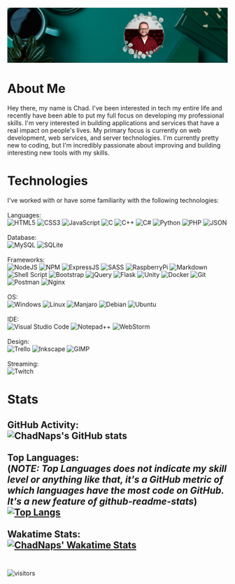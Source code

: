 ![Banner](https://github.com/ChadNaps/ChadNaps/blob/main/Github%20Banner%20Edit.gif)

# About Me
Hey there, my name is Chad. I've been interested in tech my entire life and recently have been able to put my full focus on developing my professional skills.
I'm very interested in building applications and services that have a real impact on people's lives. My primary focus is currently on web development, web
services, and server technologies. I'm currently pretty new to coding, but I'm incredibly passionate about improving and building interesting new tools with my
skills.

# Technologies
I've worked with or have some familiarity with the following technologies:
<br>
<br>
Languages:
<br>
![HTML5](https://img.shields.io/badge/HTML5-E34F26?style=for-the-badge&logo=html5&logoColor=white)
![CSS3](https://img.shields.io/badge/CSS3-1572B6?style=for-the-badge&logo=css3&logoColor=white)
![JavaScript](https://img.shields.io/badge/JavaScript-323330?style=for-the-badge&logo=javascript&logoColor=F7DF1E)
![C](https://img.shields.io/badge/C-00599C?style=for-the-badge&logo=c&logoColor=white)
![C++](https://img.shields.io/badge/C%2B%2B-00599C?style=for-the-badge&logo=c%2B%2B&logoColor=white)
![C#](https://img.shields.io/badge/C%23-239120?style=for-the-badge&logo=c-sharp&logoColor=white)
![Python](https://img.shields.io/badge/Python-3776AB?style=for-the-badge&logo=python&logoColor=white)
![PHP](https://img.shields.io/badge/PHP-777BB4?style=for-the-badge&logo=php&logoColor=white)
![JSON](https://img.shields.io/badge/json-5E5C5C?style=for-the-badge&logo=json&logoColor=white)
<br>
<br>
Database:
<br>
![MySQL](https://img.shields.io/badge/MySQL-00000F?style=for-the-badge&logo=mysql&logoColor=white)
![SQLite](https://img.shields.io/badge/SQLite-07405E?style=for-the-badge&logo=sqlite&logoColor=white)
<br>
<br>
Frameworks:
<br>
![NodeJS](https://img.shields.io/badge/Node.js-339933?style=for-the-badge&logo=nodedotjs&logoColor=white)
![NPM](https://img.shields.io/badge/npm-CB3837?style=for-the-badge&logo=npm&logoColor=white)
![ExpressJS](https://img.shields.io/badge/Express.js-000000?style=for-the-badge&logo=express&logoColor=white)
![SASS](https://img.shields.io/badge/Sass-CC6699?style=for-the-badge&logo=sass&logoColor=white)
![RaspberryPi](https://img.shields.io/badge/RASPBERRY%20PI-C51A4A.svg?&style=for-the-badge&logo=raspberry%20pi&logoColor=white)
![Markdown](https://img.shields.io/badge/Markdown-000000?style=for-the-badge&logo=markdown&logoColor=white)
![Shell Script](https://img.shields.io/badge/Shell_Script-121011?style=for-the-badge&logo=gnu-bash&logoColor=white)
![Bootstrap](https://img.shields.io/badge/Bootstrap-563D7C?style=for-the-badge&logo=bootstrap&logoColor=white)
![jQuery](https://img.shields.io/badge/jQuery-0769AD?style=for-the-badge&logo=jquery&logoColor=white)
![Flask](https://img.shields.io/badge/Flask-000000?style=for-the-badge&logo=flask&logoColor=white)
![Unity](https://img.shields.io/badge/Unity-100000?style=for-the-badge&logo=unity&logoColor=white)
![Docker](https://img.shields.io/badge/Docker-2CA5E0?style=for-the-badge&logo=docker&logoColor=white)
![Git](https://img.shields.io/badge/Git-F05032?style=for-the-badge&logo=git&logoColor=white)
![Postman](https://img.shields.io/badge/Postman-FF6C37?style=for-the-badge&logo=Postman&logoColor=white)
![Nginx](https://img.shields.io/badge/Nginx-009639?style=for-the-badge&logo=nginx&logoColor=white)
<br>
<br>
OS:
<br>
![Windows](https://img.shields.io/badge/Windows-0078D6?style=for-the-badge&logo=windows&logoColor=white)
![Linux](https://img.shields.io/badge/Linux-FCC624?style=for-the-badge&logo=linux&logoColor=black)
![Manjaro](https://img.shields.io/badge/manjaro-35BF5C?style=for-the-badge&logo=manjaro&logoColor=white)
![Debian](https://img.shields.io/badge/Debian-A81D33?style=for-the-badge&logo=debian&logoColor=white)
![Ubuntu](https://img.shields.io/badge/Ubuntu-E95420?style=for-the-badge&logo=ubuntu&logoColor=white)
<br>
<br>
IDE:
<br>
![Visual Studio Code](https://img.shields.io/badge/Visual_Studio_Code-0078D4?style=for-the-badge&logo=visual%20studio%20code&logoColor=white)
![Notepad++](https://img.shields.io/badge/Notepad++-90E59A.svg?style=for-the-badge&logo=notepad%2B%2B&logoColor=black)
![WebStorm](https://img.shields.io/badge/WebStorm-000000?style=for-the-badge&logo=WebStorm&logoColor=white)
<br>
<br>
Design:
<br>
![Trello](https://img.shields.io/badge/Trello-0052CC?style=for-the-badge&logo=trello&logoColor=white)
![Inkscape](https://img.shields.io/badge/Inkscape-000000?style=for-the-badge&logo=Inkscape&logoColor=white)
![GIMP](https://img.shields.io/badge/gimp-5C5543?style=for-the-badge&logo=gimp&logoColor=white)
<br>
<br>
Streaming:
<br>
![Twitch](https://img.shields.io/badge/Twitch-9146FF?style=for-the-badge&logo=twitch&logoColor=white)

# Stats
GitHub Activity:
<br>
![ChadNaps's GitHub stats](https://github-readme-stats.vercel.app/api?username=chadnaps&show_icons=true&theme=radical)
<br>
<br>
Top Languages:
<br>
(*NOTE: Top Languages does not indicate my skill level or anything like that, it's a GitHub metric of which languages have the most
code on GitHub. It's a new feature of github-readme-stats*)
<br>
[![Top Langs](https://github-readme-stats.vercel.app/api/top-langs/?username=chadnaps&theme=radical)](https://github.com/chadnaps/github-readme-stats)
<br>
<br>
Wakatime Stats:
<br>
[![ChadNaps' Wakatime Stats](https://github-readme-stats.vercel.app/api/wakatime?username=ChadNaps&theme=radical)](https://github.com/chadnaps/github-readme-stats)
<br>
<br>
-----
![visitors](https://visitor-badge.glitch.me/badge?page_id=ChadNaps.ChadNaps)

<!--
**ChadNaps/ChadNaps is a ✨ _special_ ✨ repository because its `README.md` (this file) appears on your GitHub profile.

Here are some ideas to get you started:

- 🔭 I’m currently working on ...
- 🌱 I’m currently learning ...
- 👯 I’m looking to collaborate on ...
- 🤔 I’m looking for help with ...
- 💬 Ask me about ...
- 📫 How to reach me: ...
- 😄 Pronouns: ...
- ⚡ Fun fact: ...
-->
